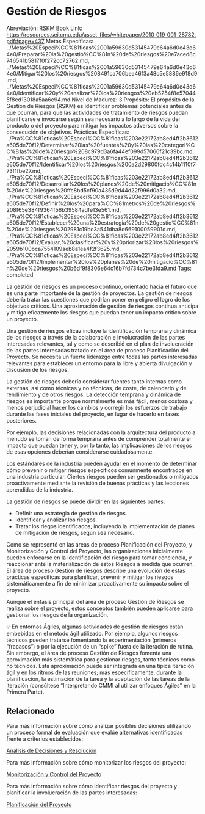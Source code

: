 # Gestión de Riesgos

Abreviación: RSKM
Book Link: https://resources.sei.cmu.edu/asset_files/whitepaper/2010_019_001_28782.pdf#page=437
Metas Específicas: ../Metas%20Especi%CC%81ficas%2001a59630d53145479e64a6d0e43d64e0/Preparar%20la%20gestio%CC%81n%20de%20riesgos%20e7aced8c746541b5817f0f272cc72762.md, ../Metas%20Especi%CC%81ficas%2001a59630d53145479e64a6d0e43d64e0/Mitigar%20los%20riesgos%208491ca706bea46f3a48c5e5886e918d9.md, ../Metas%20Especi%CC%81ficas%2001a59630d53145479e64a6d0e43d64e0/Identificar%20y%20analizar%20los%20riesgos%20eb5254f8e570445f8ed13018a5aa6e94.md
Nivel de Madurez: 3
Propósito: El propósito de la Gestión de Riesgos (RSKM) es identificar problemas
potenciales antes de que ocurran, para que las actividades de tratamiento de riesgos puedan planificarse e invocarse según sea necesario
a lo largo de la vida del producto o del proyecto para mitigar los impactos adversos sobre la consecución de objetivos.
Prácticas Específicas: ../Pra%CC%81cticas%20Especi%CC%81ficas%203e22172ab8ed4ff2b3612a605de70f12/Determinar%20las%20fuentes%20y%20las%20categori%CC%81as%20de%20riesgo%208c979d3a6fa44ef099d57066f21c39bc.md, ../Pra%CC%81cticas%20Especi%CC%81ficas%203e22172ab8ed4ff2b3612a605de70f12/Identificar%20los%20riesgos%200a2d29800fdc4c14b1110f773f1fbe27.md, ../Pra%CC%81cticas%20Especi%CC%81ficas%203e22172ab8ed4ff2b3612a605de70f12/Desarrollar%20los%20planes%20de%20mitigacio%CC%81n%20de%20riesgos%20ffc8bd5cf90a435d9d44d22f996d0a32.md, ../Pra%CC%81cticas%20Especi%CC%81ficas%203e22172ab8ed4ff2b3612a605de70f12/Definir%20los%20para%CC%81metros%20de%20riesgos%208f65e384f9364f56b39584adfe13e561.md, ../Pra%CC%81cticas%20Especi%CC%81ficas%203e22172ab8ed4ff2b3612a605de70f12/Establecer%20una%20estrategia%20de%20gestio%CC%81n%20de%20riesgos%202981c19bc3a541dba8d669100059901d.md, ../Pra%CC%81cticas%20Especi%CC%81ficas%203e22172ab8ed4ff2b3612a605de70f12/Evaluar,%20clasificar%20y%20priorizar%20los%20riesgos%2059b100bca7554109aeb8a1ea4f2f3625.md, ../Pra%CC%81cticas%20Especi%CC%81ficas%203e22172ab8ed4ff2b3612a605de70f12/Implementar%20los%20planes%20de%20mitigacio%CC%81n%20de%20riesgos%20b6df9f8306e64c16b7fd734c7be3fda9.md
Tags: completed

La gestión de riesgos es un proceso continuo, orientado hacia el futuro que es una parte importante de la gestión de proyectos. La gestión de riesgos debería tratar las cuestiones que podrían poner en peligro el logro de los objetivos críticos. Una aproximación de gestión de riesgos continua anticipa y mitiga eficazmente los riesgos que puedan tener un impacto crítico sobre un proyecto.

Una gestión de riesgos eficaz incluye la identificación temprana y dinámica de los riesgos a través de la colaboración e involucración de las partes interesadas relevantes, tal y como se describió en el plan de involucración de las partes interesadas tratado en el área de proceso Planificación del Proyecto. Se necesita un fuerte liderazgo entre todas las partes interesadas relevantes para establecer un entorno para la libre y abierta divulgación y discusión de los riesgos.

La gestión de riesgos debería considerar fuentes tanto internas como externas, así como técnicas y no técnicas, de coste, de calendario y de rendimiento y de otros riesgos. La detección temprana y dinámica de riesgos es importante porque normalmente es más fácil, menos costosa y menos perjudicial hacer los cambios y corregir los esfuerzos de trabajo durante las fases iniciales del proyecto, en lugar de hacerlo en fases posteriores.

Por ejemplo, las decisiones relacionadas con la arquitectura del producto a menudo se toman de forma temprana antes de comprender totalmente el impacto que puedan tener y, por lo tanto, las implicaciones de los riesgos de esas opciones deberían considerarse cuidadosamente.

Los estándares de la industria pueden ayudar en el momento de determinar cómo prevenir o mitigar riesgos específicos comúnmente encontrados en una industria particular. Ciertos riesgos pueden ser gestionados o mitigados proactivamente mediante la revisión de buenas prácticas y las lecciones aprendidas de la industria.

La gestión de riesgos se puede dividir en las siguientes partes:

- Definir una estrategia de gestión de riesgos.
- Identificar y analizar los riesgos.
- Tratar los riegos identificados, incluyendo la implementación de
planes de mitigación de riesgos, según sea necesario.

Como se representó en las áreas de proceso Planificación del Proyecto, y Monitorización y Control del Proyecto, las organizaciones inicialmente pueden enfocarse en la identificación del riesgo para tomar conciencia, y reaccionar ante la materialización de estos Riesgos a medida que ocurren. El área de proceso Gestión de riesgos describe una evolución de estas prácticas específicas para planificar, prevenir y mitigar los riesgos sistemáticamente a fin de minimizar proactivamente su impacto sobre el proyecto.

Aunque el énfasis principal del área de proceso Gestión de Riesgos se realiza sobre el proyecto, estos conceptos también pueden aplicarse para gestionar los riesgos de la organización. 

<aside>
💡 En entornos Ágiles, algunas actividades de gestión de riesgos están embebidas en el método ágil utilizado. Por ejemplo, algunos riesgos técnicos pueden tratarse fomentando la experimentación (primeros “fracasos”) o por la ejecución de un “spike” fuera de la iteración de rutina. Sin embargo, el área de proceso Gestión de Riesgos fomenta una aproximación más sistemática para gestionar riesgos, tanto técnicos como no técnicos. Esta aproximación puede ser integrada en una típica iteración ágil y en los ritmos de las reuniones; más específicamente, durante la planificación, la estimación de la tarea y la aceptación de las tareas de la iteración (consúltese “Interpretando CMMI al utilizar enfoques Ágiles” en la Primera Parte).

</aside>

## Relacionado

Para más información sobre cómo analizar posibles decisiones utilizando un proceso formal de evaluación que evalúe alternativas identificadas frente a criterios establecidos:

[Análisis de Decisiones y Resolución](Ana%CC%81lisis%20de%20Decisiones%20y%20Resolucio%CC%81n%20adaa2a5f225b48b2b2f2c1560728e582.md)

Para más información sobre cómo monitorizar los riesgos del proyecto:

[Monitorización y Control del Proyecto](Monitorizacio%CC%81n%20y%20Control%20del%20Proyecto%20432710662d134b619e76c5e620fdf2ea.md)

Para más información sobre cómo identificar riesgos del proyecto y planificar la
involucración de las partes interesadas:

[Planificación del Proyecto](Planificacio%CC%81n%20del%20Proyecto%206dba5b9a080c4ef0a4babec2ebb5d62f.md)